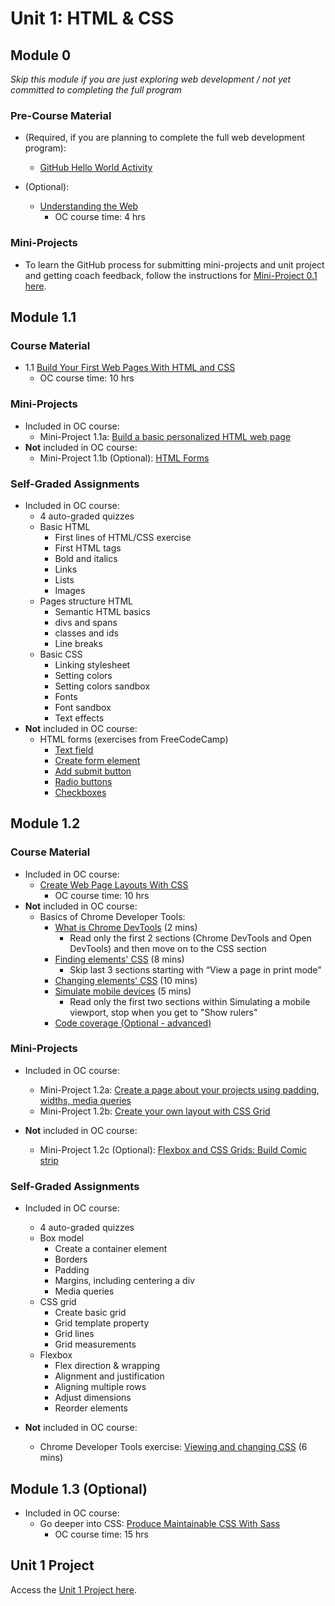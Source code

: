 # Unit 1: HTML & CSS

## Module 0 

*Skip this module if you are just exploring web development / not yet committed to completing the full program*

### Pre-Course Material

* (Required, if you are planning to complete the full web development program): 
  * [GitHub Hello World Activity](https://guides.github.com/activities/hello-world/)

* (Optional): 
  * [Understanding the Web](https://openclassrooms.com/en/courses/3314571-understanding-the-web)
    * OC course time: 4 hrs


### Mini-Projects

* To learn the GitHub process for submitting mini-projects and unit project and getting coach feedback, follow the instructions for [Mini-Project 0.1 here](Module0/Mini-Project0.1/).

## Module 1.1

### Course Material

* 1.1 [Build Your First Web Pages With HTML and CSS](https://openclassrooms.com/en/courses/5265446-build-your-first-web-pages-with-html-and-css)
   * OC course time: 10 hrs 

### Mini-Projects

* Included in OC course:
   * Mini-Project 1.1a: 
     [Build a basic personalized HTML web page](Module1.1/Mini-Project1.1a/)
* **Not** included in OC course:
   * Mini-Project 1.1b (Optional):
     [HTML Forms](Module1.1/Mini-Project1.1b/)

### Self-Graded Assignments

* Included in OC course: 
  * 4 auto-graded quizzes
  * Basic HTML
  	* First lines of HTML/CSS exercise
  	* First HTML tags
  	* Bold and italics
  	* Links
  	* Lists
  	* Images
  * Pages structure HTML
  	* Semantic HTML basics
  	* divs and spans
  	* classes and ids
  	* Line breaks
  * Basic CSS
  	* Linking stylesheet
  	* Setting colors
  	* Setting colors sandbox
  	* Fonts
  	* Font sandbox
  	* Text effects
* **Not** included in OC course: 
  * HTML forms (exercises from FreeCodeCamp)
	  * [Text field](https://www.freecodecamp.org/learn/responsive-web-design/basic-html-and-html5/create-a-text-field)
	  * [Create form element](https://www.freecodecamp.org/learn/responsive-web-design/basic-html-and-html5/create-a-form-element)
	  * [Add submit button](https://www.freecodecamp.org/learn/responsive-web-design/basic-html-and-html5/add-a-submit-button-to-a-form)
	  * [Radio buttons](https://www.freecodecamp.org/learn/responsive-web-design/basic-html-and-html5/create-a-set-of-radio-buttons)
	  * [Checkboxes](https://www.freecodecamp.org/learn/responsive-web-design/basic-html-and-html5/create-a-set-of-checkboxes)

## Module 1.2

### Course Material

* Included in OC course: 
  * [Create Web Page Layouts With CSS](https://openclassrooms.com/en/courses/5295881-create-web-page-layouts-with-css)
  	* OC course time: 10 hrs
* **Not** included in OC course: 
	* Basics of Chrome Developer Tools:
		* [What is Chrome DevTools](https://developers.google.com/web/tools/chrome-devtools) (2 mins)
			* Read only the first 2 sections (Chrome DevTools and Open DevTools) and then move on to the CSS section
		* [Finding elements' CSS](https://developers.google.com/web/tools/chrome-devtools/css/reference#select) (8 mins)
			* Skip last 3 sections starting with “View a page in print mode”
		* [Changing elements' CSS](https://developers.google.com/web/tools/chrome-devtools/css/reference#change) (10 mins)
		* [Simulate mobile devices](https://developers.google.com/web/tools/chrome-devtools/device-mode) (5 mins)
			* Read only the first two sections within Simulating a mobile viewport, stop when you get to "Show rulers"
		* [Code coverage (Optional - advanced)](https://developers.google.com/web/tools/chrome-devtools/coverage)

### Mini-Projects

* Included in OC course: 
  * Mini-Project 1.2a: 
	[Create a page about your projects using padding, widths, media queries](Module1.2/Mini-Project-1.2a)
  * Mini-Project 1.2b: 
	[Create your own layout with CSS Grid](Module1.2/Mini-Project-1.2b)

* **Not** included in OC course: 
  * Mini-Project 1.2c (Optional):
	[Flexbox and CSS Grids: Build Comic strip](Module1.2/Mini-Project-1.2c)

### Self-Graded Assignments

* Included in OC course: 
     * 4 auto-graded quizzes
     * Box model
     	 * Create a container element
         * Borders 
         * Padding
         * Margins, including centering a div
         * Media queries
     * CSS grid
         * Create basic grid
         * Grid template property
         * Grid lines
         * Grid measurements
     * Flexbox
         * Flex direction & wrapping
         * Alignment and justification
         * Aligning multiple rows
         * Adjust dimensions
         * Reorder elements

* **Not** included in OC course: 
	 * Chrome Developer Tools exercise:
	   [Viewing and changing CSS](https://developers.google.com/web/tools/chrome-devtools/css) (6 mins)

## Module 1.3 (Optional)

* Included in OC course: 
	* Go deeper into CSS: [Produce Maintainable CSS With Sass](https://openclassrooms.com/en/courses/5625786-produce-maintainable-css-with-sass) 
    	* OC course time: 15 hrs


## Unit 1 Project

Access the [Unit 1 Project here](Unit1-Project).


